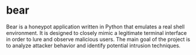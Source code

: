# bear
Bear is a honeypot application written in Python that emulates a real shell environment. It is designed to closely mimic a legitimate terminal interface in order to lure and observe malicious users. The main goal of the project is to analyze attacker behavior and identify potential intrusion techniques.
